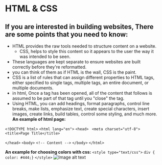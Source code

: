 # HTML & CSS
## If you are interested in building websites, There are some points that you need to know:
- HTML provides the raw tools needed to structure content on a website.
  - CSS, helps to style this content so it appears to the user the way it was intended to be seen. 
 - These languages are kept separate to ensure websites are built correctly before they're reformatted. 
 - you can think of them as if HTML is the wall, CSS is the paint.
 - CSS is a list of rules that can assign different properties to HTML tags, either specified to single tags, multiple tags, an entire document, or multiple documents.
 - in html, Once a tag has been opened, all of the content that follows is assumed to be part of that tag until you "close" the tag.
 - Using HTML, you can add headings, format paragraphs, control line breaks, make lists, emphasize text, create special characters, insert images, create links, build tables, control some styling, and much more.
 **An example of html page:**

 `<!DOCTYPE html>`
`<html lang="en">`
  `<head>`
   ` <meta charset="utf-8">`
    `<title>Page Title</title>`
    
  `</head>`
  `<body>`
    `<!-- Content -->`
  `</body>`
`</html>`

**An example for choosing colors with css:**
`<style type="text/css">`
  `div { color: #444;}`
`</style>`
![Image alt text](https://s3.amazonaws.com/skillshare/uploads/parentClasses/f4c1d2e2afbebf65cbdd56531805d575/413976bd)
